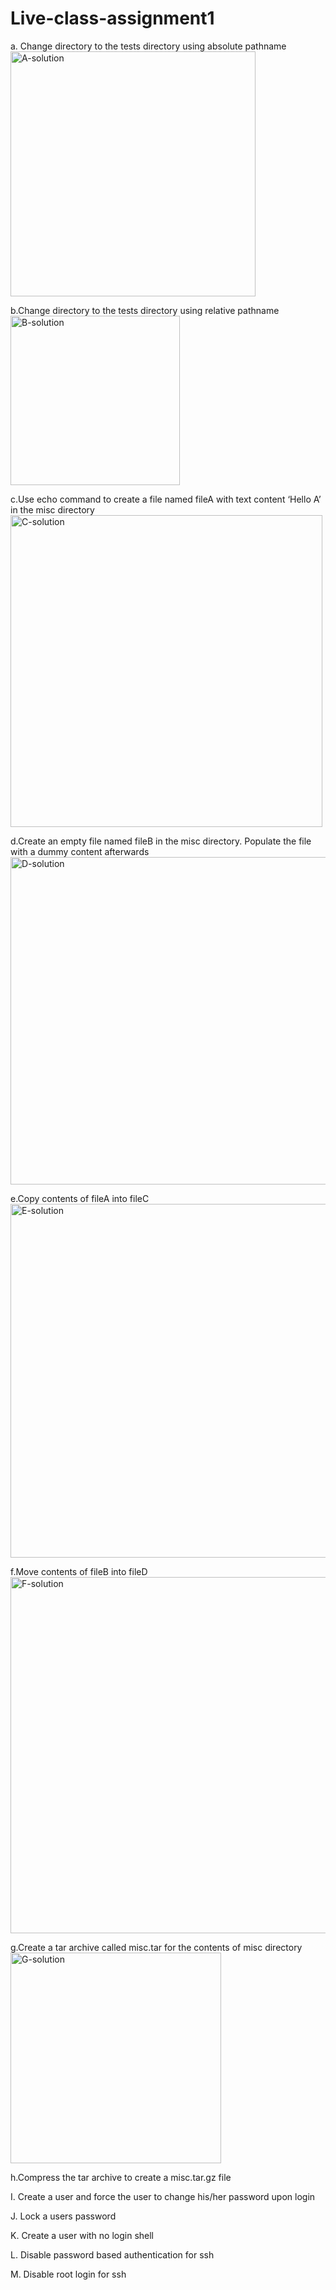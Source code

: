 # Live-class-assignment1
a. Change directory to the tests directory using absolute pathname
<img width="392" alt="A-solution" src="https://github.com/manafak/Live-class-assignment1/assets/149635098/d23f5cd0-5cd3-4b12-a466-924514bbf8df">

b.Change directory to the tests directory using relative pathname
<img width="271" alt="B-solution" src="https://github.com/manafak/Live-class-assignment1/assets/149635098/20e0f1ae-7caa-4930-a1e2-aedb4d92d87f">

c.Use echo command to create a file named fileA with text content ‘Hello A’ in the misc directory
<img width="499" alt="C-solution" src="https://github.com/manafak/Live-class-assignment1/assets/149635098/9764f3cb-075d-420e-ba23-cc9a3cd61f45">

d.Create an empty file named fileB in the misc directory. Populate the file with a dummy content afterwards
<img width="524" alt="D-solution" src="https://github.com/manafak/Live-class-assignment1/assets/149635098/1214ac11-5a13-4745-a732-c734dc79636a">

e.Copy contents of fileA into fileC
<img width="566" alt="E-solution" src="https://github.com/manafak/Live-class-assignment1/assets/149635098/5e973d36-4db7-4a24-aa75-294e9e35d129">

f.Move contents of fileB into fileD
<img width="570" alt="F-solution" src="https://github.com/manafak/Live-class-assignment1/assets/149635098/a1c8e02f-31e9-4e06-85a0-481fdb1e88a9">

g.Create a tar archive called misc.tar for the contents of misc directory
<img width="337" alt="G-solution" src="https://github.com/manafak/Live-class-assignment1/assets/149635098/169468ea-60d9-4ac0-b4e6-3bc6b742a13c">

h.Compress the tar archive to create a misc.tar.gz file

I. Create a user and force the user to change his/her password upon login

J. Lock a users password

K. Create a user with no login shell

L. Disable password based authentication for ssh

M. Disable root login for ssh


